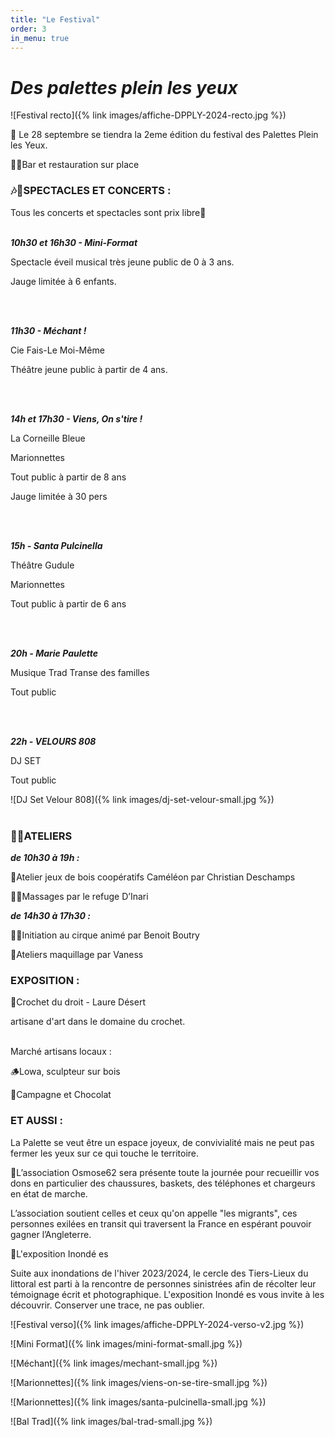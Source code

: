 ```yaml
---
title: "Le Festival"
order: 3
in_menu: true
---
```

# _Des palettes plein les yeux_ 

![Festival recto]({% link images/affiche-DPPLY-2024-recto.jpg %})

🤩  Le 28 septembre se tiendra la 2eme édition du festival des Palettes Plein les Yeux.

🍻🍟Bar et restauration sur place

### 🎶🥳SPECTACLES ET CONCERTS :

Tous les concerts et spectacles sont prix libre🤩
<br><br>

**_10h30  et  16h30 - Mini-Format_**

Spectacle éveil musical très jeune public de 0 à 3 ans.

Jauge limitée à 6 enfants.

<br><br>

**_11h30 - Méchant !_**

Cie Fais-Le Moi-Même

Théâtre jeune public à partir de 4 ans.

<br><br>

**_14h et 17h30 - Viens, On s'tire !_**

La Corneille Bleue

Marionnettes

Tout public à partir de 8 ans

Jauge limitée à 30 pers

<br><br>

**_15h - Santa Pulcinella_**

Théâtre Gudule

Marionnettes

Tout public à partir de 6 ans

<br><br>

**_20h - Marie Paulette_**

Musique Trad Transe des familles

Tout public

<br><br>

**_22h - VELOURS 808_**

DJ SET

Tout public

![DJ Set Velour 808]({% link images/dj-set-velour-small.jpg %})
<br><br>

### 🤹‍♀️ATELIERS
 

**_de 10h30 à 19h :_**

🧩Atelier jeux de bois coopératifs Caméléon par Christian Deschamps

💆‍♀️Massages par le refuge D’Inari

 

**_de 14h30 à 17h30 :_**

🤹‍♀️Initiation au cirque animé par Benoit Boutry

💄Ateliers maquillage par Vaness

### EXPOSITION :

🧶Crochet du droit - Laure Désert

artisane d'art dans le domaine du crochet.
<br><br>

 Marché artisans locaux :

🪵Lowa, sculpteur sur bois

🍫Campagne et Chocolat

 

 

### ET AUSSI :

 

La Palette se veut être un espace joyeux, de convivialité mais ne peut pas fermer les yeux sur ce qui touche le territoire.

 

🙏L’association Osmose62 sera présente toute la journée pour recueillir vos dons en particulier des chaussures, baskets, des téléphones et chargeurs en état de marche.

L’association soutient celles et ceux qu'on appelle "les migrants", ces personnes exilées en transit qui traversent la France en espérant pouvoir gagner l’Angleterre.

 

🌊L'exposition Inondé es

Suite aux inondations de l'hiver 2023/2024, le cercle des Tiers-Lieux du littoral est parti à la rencontre de personnes sinistrées afin de récolter leur témoignage écrit et photographique.  L'exposition Inondé es vous invite à les découvrir. Conserver une trace, ne pas oublier.

![Festival verso]({% link images/affiche-DPPLY-2024-verso-v2.jpg %})

![Mini Format]({% link images/mini-format-small.jpg %})

![Méchant]({% link images/mechant-small.jpg %})

![Marionnettes]({% link images/viens-on-se-tire-small.jpg %})

![Marionnettes]({% link images/santa-pulcinella-small.jpg %})

![Bal Trad]({% link images/bal-trad-small.jpg %}) 